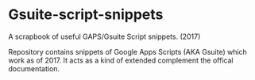 # Gsuite-script-snippets
A scrapbook of useful GAPS/Gsuite Script snippets. (2017)

Repository contains snippets of Google Apps Scripts (AKA Gsuite) which work as of 2017. It acts as a kind of extended complement the offical documentation.